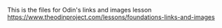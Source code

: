 This is the files for Odin's links and images lesson
https://www.theodinproject.com/lessons/foundations-links-and-images